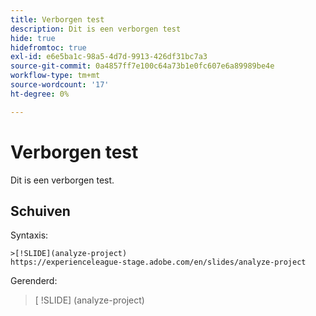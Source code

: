 ```yaml
---
title: Verborgen test
description: Dit is een verborgen test
hide: true
hidefromtoc: true
exl-id: e6e5ba1c-98a5-4d7d-9913-426df31bc7a3
source-git-commit: 0a4857ff7e100c64a73b1e0fc607e6a89989be4e
workflow-type: tm+mt
source-wordcount: '17'
ht-degree: 0%

---
```


# Verborgen test

Dit is een verborgen test.

## Schuiven

Syntaxis:

```
>[!SLIDE](analyze-project)
https://experienceleague-stage.adobe.com/en/slides/analyze-project
```

Gerenderd:

>[ !SLIDE] (analyze-project)
